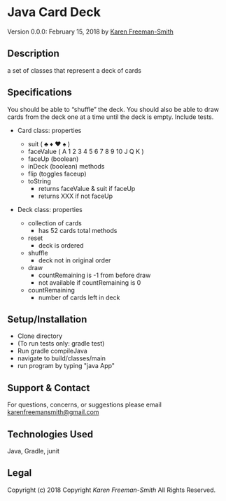 # Java Card Deck
Version 0.0.0: February 15, 2018 by [Karen Freeman-Smith](https://github.com/karenfreemansmith)

## Description
a set of classes that represent a deck of cards

## Specifications
You should be able to “shuffle” the deck.  You should also be able to draw cards from the deck one at a time until the deck is empty.  Include tests.

* Card class:
  properties
  - suit ( ♣️ ♦️ ♥️ ♠️ )
  - faceValue ( A 1 2 3 4 5 6 7 8 9 10 J Q K )
  - faceUp (boolean)
  - inDeck (boolean)
  methods
  - flip (toggles faceup)
  - toString
    - returns faceValue & suit if faceUp
    - returns XXX if not faceUp

* Deck class:
  properties
  - collection of cards
    - has 52 cards total
  methods
  - reset
    - deck is ordered
  - shuffle
    - deck not in original order
  - draw
    - countRemaining is -1 from before draw
    - not available if countRemaining is 0
  - countRemaining
    - number of cards left in deck

## Setup/Installation
* Clone directory
* (To run tests only: gradle test)
* Run gradle compileJava
* navigate to build/classes/main
* run program by typing "java App"

## Support & Contact
For questions, concerns, or suggestions please email karenfreemansmith@gmail.com

## Technologies Used
Java, Gradle, junit

## Legal
Copyright (c) 2018 Copyright _Karen Freeman-Smith_ All Rights Reserved.
